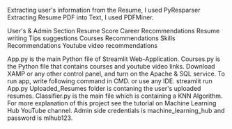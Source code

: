 Extracting user's information from the Resume, I used PyResparser
Extracting Resume PDF into Text, I used PDFMiner.

User's & Admin Section
Resume Score
Career Recommendations
Resume writing Tips suggestions
Courses Recommendations
Skills Recommendations
Youtube video recommendations


App.py is the main Python file of Streamlit Web-Application.
Courses.py is the Python file that contains courses and youtube video links.
Download XAMP or any other control panel, and turn on the Apache & SQL service.
To run app, write following command in CMD. or use any IDE.
streamlit run App.py
Uploaded_Resumes folder is contaning the user's uploaded resumes.
Classifier.py is the main file which is containing a KNN Algorithm.
For more explanation of this project see the tutorial on Machine Learning Hub YouTube channel.
Admin side credentials is machine_learning_hub and password is mlhub123.


